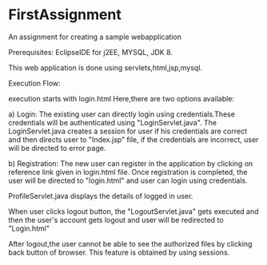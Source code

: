 # FirstAssignment
An assignment for creating a sample webapplication

Prerequisites: EclipseIDE for j2EE, MYSQL, JDK 8.

This web application is done using servlets,html,jsp,mysql.

Execution Flow:

execution starts with login.html Here,there are two options available:

a) Login: The existing user can directly login using credentials.These credentials will be authenticated using "LoginServlet.java". The LoginServlet.java creates a session for user if his credentials are correct and then directs user to "Index.jsp" file, if the credentials are incorrect, user will be directed to error page.

b) Registration: The new user can register in the application by clicking on reference link given in login.html file. Once registration is completed, the user will be directed to "login.html" and user can login using credentials.

ProfileServlet.java displays the details of logged in user.

When user clicks logout button, the "LogoutServlet.java" gets executed and then the user's account gets logout and user will be redirected to "Login.html"

After logout,the user cannot be able to see the authorized files by clicking back button of browser. This feature is obtained by using sessions.
